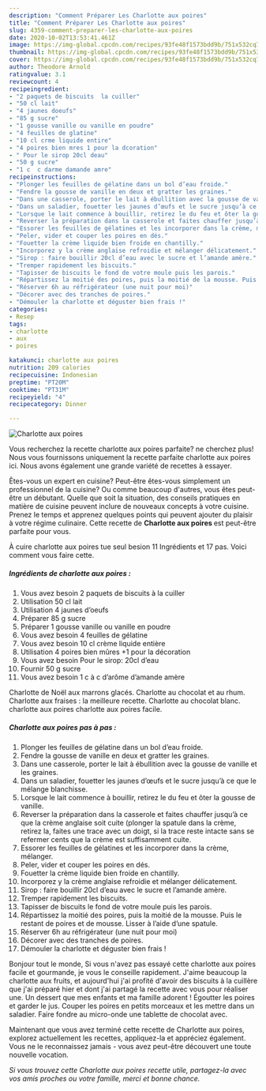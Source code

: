 ```yaml
---
description: "Comment Préparer Les Charlotte aux poires"
title: "Comment Préparer Les Charlotte aux poires"
slug: 4359-comment-preparer-les-charlotte-aux-poires
date: 2020-10-02T13:53:41.461Z
image: https://img-global.cpcdn.com/recipes/93fe48f1573bdd9b/751x532cq70/charlotte-aux-poires-photo-principale-de-la-recette.jpg
thumbnail: https://img-global.cpcdn.com/recipes/93fe48f1573bdd9b/751x532cq70/charlotte-aux-poires-photo-principale-de-la-recette.jpg
cover: https://img-global.cpcdn.com/recipes/93fe48f1573bdd9b/751x532cq70/charlotte-aux-poires-photo-principale-de-la-recette.jpg
author: Theodore Arnold
ratingvalue: 3.1
reviewcount: 4
recipeingredient:
- "2 paquets de biscuits  la cuiller"
- "50 cl lait"
- "4 jaunes doeufs"
- "85 g sucre"
- "1 gousse vanille ou vanille en poudre"
- "4 feuilles de glatine"
- "10 cl crme liquide entire"
- "4 poires bien mres 1 pour la dcoration"
- " Pour le sirop 20cl deau"
- "50 g sucre"
- "1 c  c darme damande amre"
recipeinstructions:
- "Plonger les feuilles de gélatine dans un bol d’eau froide."
- "Fendre la gousse de vanille en deux et gratter les graines."
- "Dans une casserole, porter le lait à ébullition avec la gousse de vanille et les graines."
- "Dans un saladier, fouetter les jaunes d’œufs et le sucre jusqu’à ce que le mélange blanchisse."
- "Lorsque le lait commence à bouillir, retirez le du feu et ôter la gousse de vanille."
- "Reverser la préparation dans la casserole et faites chauffer jusqu’à ce que la crème anglaise soit cuite (plonger la spatule dans la crème, retirez la, faites une trace avec un doigt, si la trace reste intacte sans se refermer cents que la crème est suffisamment cuite."
- "Essorer les feuilles de gélatines et les incorporer dans la crème, mélanger."
- "Peler, vider et couper les poires en dés."
- "Fouetter la crème liquide bien froide en chantilly."
- "Incorporez y la crème anglaise refroidie et mélanger délicatement."
- "Sirop : faire bouillir 20cl d’eau avec le sucre et l’amande amère."
- "Tremper rapidement les biscuits."
- "Tapisser de biscuits le fond de votre moule puis les parois."
- "Répartissez la moitié des poires, puis la moitié de la mousse. Puis le restant de poires et de mousse. Lisser à l’aide d’une spatule."
- "Réserver 6h au réfrigérateur (une nuit pour moi)"
- "Décorer avec des tranches de poires."
- "Démouler la charlotte et déguster bien frais !"
categories:
- Resep
tags:
- charlotte
- aux
- poires

katakunci: charlotte aux poires 
nutrition: 209 calories
recipecuisine: Indonesian
preptime: "PT20M"
cooktime: "PT31M"
recipeyield: "4"
recipecategory: Dinner

---
```



![Charlotte aux poires](https://img-global.cpcdn.com/recipes/93fe48f1573bdd9b/751x532cq70/charlotte-aux-poires-photo-principale-de-la-recette.jpg)

Vous recherchez la recette charlotte aux poires parfaite? ne cherchez plus! Nous vous fournissons uniquement la recette parfaite charlotte aux poires ici. Nous avons également une grande variété de recettes à essayer.

Êtes-vous un expert en cuisine? Peut-être êtes-vous simplement un professionnel de la cuisine? Ou comme beaucoup d'autres, vous êtes peut-être un débutant. Quelle que soit la situation, des conseils pratiques en matière de cuisine peuvent inclure de nouveaux concepts à votre cuisine. Prenez le temps et apprenez quelques points qui peuvent ajouter du plaisir à votre régime culinaire. Cette recette de <strong> Charlotte aux poires </strong> est peut-être parfaite pour vous.

<!--inarticleads1-->

À cuire charlotte aux poires tue seul besion 11 Ingrédients et 17 pas. Voici comment vous faire cette.

##### Ingrédients de charlotte aux poires :

1. Vous avez besoin 2 paquets de biscuits à la cuiller
1. Utilisation 50 cl lait
1. Utilisation 4 jaunes d’oeufs
1. Préparer 85 g sucre
1. Préparer 1 gousse vanille ou vanille en poudre
1. Vous avez besoin 4 feuilles de gélatine
1. Vous avez besoin 10 cl crème liquide entière
1. Utilisation 4 poires bien mûres +1 pour la décoration
1. Vous avez besoin  Pour le sirop: 20cl d’eau
1. Fournir 50 g sucre
1. Vous avez besoin 1 c à c d’arôme d’amande amère


Charlotte de Noël aux marrons glacés. Charlotte au chocolat et au rhum. Charlotte aux fraises : la meilleure recette. Charlotte au chocolat blanc. charlotte aux poires charlotte aux poires facile. 

<!--inarticleads2-->

##### Charlotte aux poires pas à pas :

1. Plonger les feuilles de gélatine dans un bol d’eau froide.
1. Fendre la gousse de vanille en deux et gratter les graines.
1. Dans une casserole, porter le lait à ébullition avec la gousse de vanille et les graines.
1. Dans un saladier, fouetter les jaunes d’œufs et le sucre jusqu’à ce que le mélange blanchisse.
1. Lorsque le lait commence à bouillir, retirez le du feu et ôter la gousse de vanille.
1. Reverser la préparation dans la casserole et faites chauffer jusqu’à ce que la crème anglaise soit cuite (plonger la spatule dans la crème, retirez la, faites une trace avec un doigt, si la trace reste intacte sans se refermer cents que la crème est suffisamment cuite.
1. Essorer les feuilles de gélatines et les incorporer dans la crème, mélanger.
1. Peler, vider et couper les poires en dés.
1. Fouetter la crème liquide bien froide en chantilly.
1. Incorporez y la crème anglaise refroidie et mélanger délicatement.
1. Sirop : faire bouillir 20cl d’eau avec le sucre et l’amande amère.
1. Tremper rapidement les biscuits.
1. Tapisser de biscuits le fond de votre moule puis les parois.
1. Répartissez la moitié des poires, puis la moitié de la mousse. Puis le restant de poires et de mousse. Lisser à l’aide d’une spatule.
1. Réserver 6h au réfrigérateur (une nuit pour moi)
1. Décorer avec des tranches de poires.
1. Démouler la charlotte et déguster bien frais !


Bonjour tout le monde, Si vous n&#39;avez pas essayé cette charlotte aux poires facile et gourmande, je vous le conseille rapidement. J&#39;aime beaucoup la charlotte aux fruits, et aujourd&#39;hui j&#39;ai profité d&#39;avoir des biscuits à la cuillère que j&#39;ai préparé hier et dont j&#39;ai partagé la recette avec vous pour réaliser une. Un dessert que mes enfants et ma famille adorent ! Égoutter les poires et garder le jus. Couper les poires en petits morceaux et les mettre dans un saladier. Faire fondre au micro-onde une tablette de chocolat avec. 

<!--inarticleads1-->

<p>
Maintenant que vous avez terminé cette recette de Charlotte aux poires, explorez actuellement les recettes, appliquez-la et appréciez également. Vous ne le reconnaissez jamais - vous avez peut-être découvert une toute nouvelle vocation.
</p>

<p>
<i>Si vous trouvez cette Charlotte aux poires recette utile, partagez-la avec vos amis proches ou votre famille, merci et bonne chance.</i>
</p>
